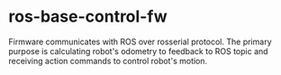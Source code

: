 # ros-base-control-fw
Firmware communicates with ROS over rosserial protocol. The primary purpose is calculating robot's odometry to feedback to ROS topic and receiving action commands to control robot's motion.
